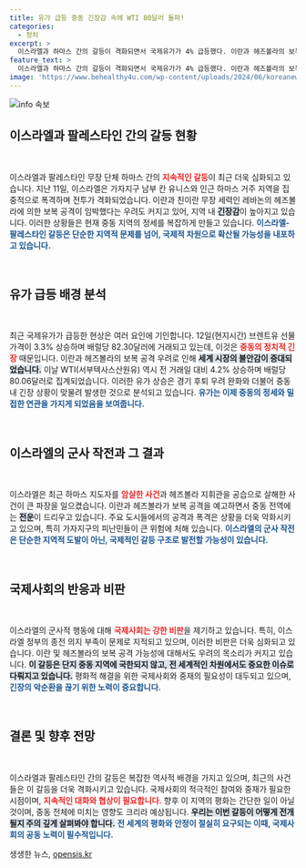 ```yaml
---
title: 유가 급등 중동 긴장감 속에 WTI 80달러 돌파!
categories:
  - 정치
excerpt: >
  이스라엘과 하마스 간의 갈등이 격화되면서 국제유가가 4% 급등했다. 이란과 헤즈볼라의 보복 위협으로 중동 긴장감이 고조되고, 전쟁의 확산 우려가 커지며 세계 경제에 미치는 영향이 심각해지고 있다. 클릭해 더 자세한 내용을 확인하세요!
feature_text: >
  이스라엘과 하마스 간의 갈등이 격화되면서 국제유가가 4% 급등했다. 이란과 헤즈볼라의 보복 위협으로 중동 긴장감이 고조되고, 전쟁의 확산 우려가 커지며 세계 경제에 미치는 영향이 심각해지고 있다. 클릭해 더 자세한 내용을 확인하세요!
image: 'https://www.behealthy4u.com/wp-content/uploads/2024/06/koreanews.jpg'
---
```


<p><img src="https://www.behealthy4u.com/wp-content/uploads/2024/06/koreanews.jpg" alt="info 속보" /></p>

<h2 data-ke-size="size26">이스라엘과 팔레스타인 간의 갈등 현황</h2>

<p data-ke-size="size16">&nbsp;</p>

<p>이스라엘과 팔레스타인 무장 단체 하마스 간의 <b><span style="color: #ee2323;">지속적인 갈등</span></b>이 최근 더욱 심화되고 있습니다. 지난 11일, 이스라엘은 가자지구 남부 칸 유니스와 인근 하마스 거주 지역을 집중적으로 폭격하며 전투가 격화되었습니다. 이란과 친이란 무장 세력인 레바논의 헤즈볼라에 의한 보복 공격이 임박했다는 우려도 커지고 있어, 지역 내 <b><span style="background-color: #21538527;">긴장감</span></b>이 높아지고 있습니다. 이러한 상황들은 현재 중동 지역의 정세를 복잡하게 만들고 있습니다. <b><span style="color: #1a5490;">이스라엘-팔레스타인 갈등은 단순한 지역적 문제를 넘어, 국제적 차원으로 확산될 가능성을 내포하고 있습니다.</span></b></p>

<p data-ke-size="size16">&nbsp;</p>

<h2 data-ke-size="size26">유가 급등 배경 분석</h2>

<p data-ke-size="size16">&nbsp;</p>

<p>최근 국제유가가 급등한 현상은 여러 요인에 기인합니다. 12일(현지시간) 브렌트유 선물 가격이 3.3% 상승하며 배럴당 82.30달러에 거래되고 있는데, 이것은 <b><span style="color: #ee2323;">중동의 정치적 긴장</span></b> 때문입니다. 이란과 헤즈볼라의 보복 공격 우려로 인해 <b><span style="background-color: #21538527;">세계 시장의 불안감이 증대되었습니다.</span></b> 이날 WTI(서부텍사스산원유) 역시 전 거래일 대비 4.2% 상승하며 배럴당 80.06달러로 집계되었습니다. 이러한 유가 상승은 경기 후퇴 우려 완화와 더불어 중동 내 긴장 상황이 맞물려 발생한 것으로 분석되고 있습니다. <b><span style="color: #1a5490;">유가는 이제 중동의 정세와 밀접한 연관을 가지게 되었음을 보여줍니다.</span></b></p>

<p data-ke-size="size16">&nbsp;</p>

<h2 data-ke-size="size26">이스라엘의 군사 작전과 그 결과</h2>

<p data-ke-size="size16">&nbsp;</p>

<p>이스라엘은 최근 하마스 지도자를 <b><span style="color: #ee2323;">암살한 사건</span></b>과 헤즈볼라 지휘관을 공습으로 살해한 사건이 큰 파장을 일으켰습니다. 이란과 헤즈볼라가 보복 공격을 예고하면서 중동 전역에는 <b><span style="background-color: #21538527;">전운</span></b>이 드리우고 있습니다. 주요 도시들에서의 공격과 폭격은 상황을 더욱 악화시키고 있으며, 특히 가자지구의 피난민들이 큰 위험에 처해 있습니다. <b><span style="color: #1a5490;">이스라엘의 군사 작전은 단순한 지역적 도발이 아닌, 국제적인 갈등 구조로 발전할 가능성이 있습니다.</span></b></p>

<p data-ke-size="size16">&nbsp;</p>

<h2 data-ke-size="size26">국제사회의 반응과 비판</h2>

<p data-ke-size="size16">&nbsp;</p>

<p>이스라엘의 군사적 행동에 대해 <b><span style="color: #ee2323;">국제사회는 강한 비판</span></b>을 제기하고 있습니다. 특히, 이스라엘 정부의 종전 의지 부족이 문제로 지적되고 있으며, 이러한 비판은 더욱 심화되고 있습니다. 이란 및 헤즈볼라의 보복 공격 가능성에 대해서도 우려의 목소리가 커지고 있습니다. <b><span style="background-color: #21538527;">이 갈등은 단지 중동 지역에 국한되지 않고, 전 세계적인 차원에서도 중요한 이슈로 다뤄지고 있습니다.</span></b> 평화적 해결을 위한 국제사회와 중재의 필요성이 대두되고 있으며, <b><span style="color: #1a5490;">긴장의 악순환을 끊기 위한 노력이 중요합니다.</span></b></p>

<p data-ke-size="size16">&nbsp;</p>

<h2 data-ke-size="size26">결론 및 향후 전망</h2>

<p data-ke-size="size16">&nbsp;</p>

<p>이스라엘과 팔레스타인 간의 갈등은 복잡한 역사적 배경을 가지고 있으며, 최근의 사건들은 이 갈등을 더욱 격화시키고 있습니다. 국제사회의 적극적인 참여와 중재가 필요한 시점이며, <b><span style="color: #ee2323;">지속적인 대화와 협상이 필요합니다.</span></b> 향후 이 지역의 평화는 간단한 일이 아닐 것이며, 중동 전체에 미치는 영향도 크리라 예상됩니다. <b><span style="background-color: #21538527;">우리는 이번 갈등이 어떻게 전개될지 주의 깊게 살펴봐야 합니다.</span></b> <b><span style="color: #1a5490;">전 세계의 평화와 안정이 절실히 요구되는 이때, 국제사회의 공동 노력이 필수적입니다.</span></b></p>
생생한 뉴스, <a href="https://opensis.kr" rel="dofollow">opensis.kr</a>


